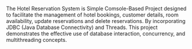 The Hotel Reservation System is Simple Comsole-Based Project designed to facilitate the management of hotel bookings, customer details, room availability, update reservations and delete reservations. 
By incorporating JDBC (Java Database Connectivity) and Threads.
This project demonstrates the effective use of database interaction, concurrency, and multithreading concepts.

